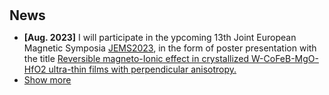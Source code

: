 <h1 id="news"></h1>

<h2 style="margin: 30px 0px 10px;">News</h2>

<ul>
<li><strong>[Aug. 2023]</strong> I will participate in the ypcoming 13th Joint European Magnetic Symposia <a href="https://www.jems2023.es/">JEMS2023</a>, in the form of poster presentation with the title <span style="color:#e74d3c"><a href="./assets/files/JEMS2023_Song.pdf">Reversible magneto-Ionic effect in crystallized W-CoFeB-MgO-HfO2 ultra-thin films with perpendicular anisotropy.</a></span></li>
<li> <a href="javascript:toggle_vis('newsmore')">Show more</a> </li>
<div id="newsmore" style="display:none"> 
</div>
</ul>
